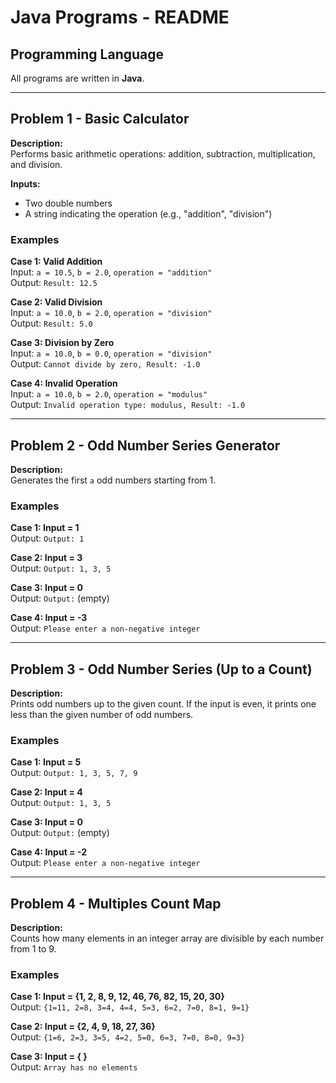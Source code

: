 # Java Programs - README

## Programming Language
All programs are written in **Java**.

---

## Problem 1 - Basic Calculator

**Description:**  
Performs basic arithmetic operations: addition, subtraction, multiplication, and division.

**Inputs:**  
- Two double numbers
- A string indicating the operation (e.g., "addition", "division")

### Examples

**Case 1: Valid Addition**  
Input: `a = 10.5`, `b = 2.0`, `operation = "addition"`  
Output: `Result: 12.5`

**Case 2: Valid Division**  
Input: `a = 10.0`, `b = 2.0`, `operation = "division"`  
Output: `Result: 5.0`

**Case 3: Division by Zero**  
Input: `a = 10.0`, `b = 0.0`, `operation = "division"`  
Output: `Cannot divide by zero, Result: -1.0`

**Case 4: Invalid Operation**  
Input: `a = 10.0`, `b = 2.0`, `operation = "modulus"`  
Output: `Invalid operation type: modulus, Result: -1.0`

---

## Problem 2 - Odd Number Series Generator

**Description:**  
Generates the first `a` odd numbers starting from 1.

### Examples

**Case 1: Input = 1**  
Output: `Output: 1`

**Case 2: Input = 3**  
Output: `Output: 1, 3, 5`

**Case 3: Input = 0**  
Output: `Output:` (empty)

**Case 4: Input = -3**  
Output: `Please enter a non-negative integer`

---

## Problem 3 - Odd Number Series (Up to a Count)

**Description:**  
Prints odd numbers up to the given count. If the input is even, it prints one less than the given number of odd numbers.

### Examples

**Case 1: Input = 5**  
Output: `Output: 1, 3, 5, 7, 9`

**Case 2: Input = 4**  
Output: `Output: 1, 3, 5`

**Case 3: Input = 0**  
Output: `Output:` (empty)

**Case 4: Input = -2**  
Output: `Please enter a non-negative integer`

---

## Problem 4 - Multiples Count Map

**Description:**  
Counts how many elements in an integer array are divisible by each number from 1 to 9.

### Examples

**Case 1: Input = {1, 2, 8, 9, 12, 46, 76, 82, 15, 20, 30}**  
Output: `{1=11, 2=8, 3=4, 4=4, 5=3, 6=2, 7=0, 8=1, 9=1}`

**Case 2: Input = {2, 4, 9, 18, 27, 36}**  
Output: `{1=6, 2=3, 3=5, 4=2, 5=0, 6=3, 7=0, 8=0, 9=3}`

**Case 3: Input = { }**  
Output: `Array has no elements`
